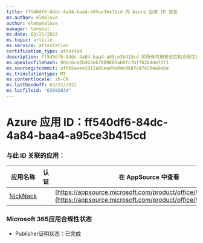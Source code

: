 ```yaml
---
title: ff540df6-84dc-4a84-baa4-a95ce3b415cd 的 Azure 应用 ID 信息
ms.author: elmalova
author: elenamalova
manager: tonybal
ms.date: 03/21/2022
ms.topic: article
ms.service: attestation
certification_type: attested
description: ff540df6-84dc-4a84-baa4-a95ce3b415cd 的所有可用安全性和合规性信息。
ms.openlocfilehash: 9dec6ce2b4b3eb7080885ab8fc7bf76364def3f1
ms.sourcegitcommit: af065aeee2812a85ead9e0de968fc474204a6e8a
ms.translationtype: MT
ms.contentlocale: zh-CN
ms.lasthandoff: 03/22/2022
ms.locfileid: "63692834"
---
```

# <a name="azure-app-id-ff540df6-84dc-4a84-baa4-a95ce3b415cd"></a>Azure 应用 ID：ff540df6-84dc-4a84-baa4-a95ce3b415cd


### <a name="apps-associated-with-this-id"></a>与此 ID 关联的应用：
| **应用名称** | **认证** | **在 AppSource 中查看** |
|--------------|---------------|-----------------------|
| [NickNack](../forward/WA200003196.md) |  | [https://appsource.microsoft.com/product/office/WA200003196](https://appsource.microsoft.com/product/office/WA200003196) |

### <a name="microsoft-365-app-compliance-status"></a>Microsoft 365应用合规性状态
- Publisher证明状态：已完成
